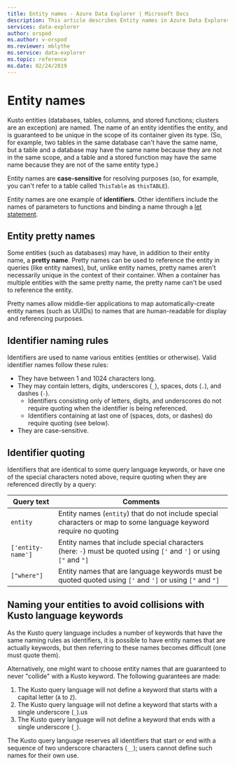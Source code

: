 ```yaml
---
title: Entity names - Azure Data Explorer | Microsoft Docs
description: This article describes Entity names in Azure Data Explorer.
services: data-explorer
author: orspod
ms.author: v-orspod
ms.reviewer: mblythe
ms.service: data-explorer
ms.topic: reference
ms.date: 02/24/2019
---
```

# Entity names

Kusto entities (databases, tables, columns, and stored functions; clusters
are an exception) are named. The name of an entity identifies the entity,
and is guaranteed to be unique in the scope of its container given its type.
(So, for example, two tables in the same database can't have the same name,
but a table and a database may have the same name because they are not in
the same scope, and a table and a stored function may have the same name
because they are not of the same entity type.)

Entity names are **case-sensitive** for resolving purposes
(so, for example, you can't refer to a table called `ThisTable` as `thisTABLE`).

Entity names are one example of **identifiers**. Other identifiers include the names of
parameters to functions and binding a name through a [let statement](../letstatement.md).

## Entity pretty names

Some entities (such as databases) may have, in addition to their entity name,
a **pretty name**. Pretty names can be used to reference the entity in queries
(like entity names), but, unlike entity names, pretty names aren't necessarily unique
in the context of their container. When a container has multiple entities with the
same pretty name, the pretty name can't be used to reference the entity.

Pretty names allow middle-tier applications to map automatically-create entity names
(such as UUIDs) to names that are human-readable for display and referencing purposes.

## Identifier naming rules

<!-- TODO: This section should be reviewed and moved to its own page -->

Identifiers are used to name various entities (entities or otherwise).
Valid identifier names follow these rules:
* They have between 1 and 1024 characters long.
* They may contain letters, digits, underscores (`_`), spaces, dots (`.`), and dashes (`-`).
  * Identifiers consisting only of letters, digits, and underscores
    do not require quoting when the identifier is being referenced.
  * Identifiers containing at last one of (spaces, dots, or dashes) do
    require quoting (see below).
* They are case-sensitive.

## Identifier quoting

Identifiers that are identical to some query language
keywords, or have one of the special characters noted above,
require quoting when they are referenced directly by a query:

|Query text         |Comments                          |
|-------------------|----------------------------------|
| `entity`          |Entity names (`entity`) that do not include special characters or map to some language keyword require no quoting|
|`['entity-name']`  |Entity names that include special characters (here: `-`) must be quoted using `['` and `']` or using `["` and `"]`|
|`["where"]`        |Entity names that are language keywords must be quoted quoted using `['` and `']` or using `["` and `"]`|

## Naming your entities to avoid collisions with Kusto language keywords

As the Kusto query language includes a number of keywords that have the same
naming rules as identifiers, it is possible to have entity names that are actually
keywords, but then referring to these names becomes difficult (one must quote them).

Alternatively, one might want to choose entity names that are guaranteed to never
"collide" with a Kusto keyword. The following guarantees are made:

1. The Kusto query language will not define a keyword that starts with a capital letter (`A` to `Z`).
2. The Kusto query language will not define a keyword that starts with a single underscore (`_`).us
3. The Kusto query language will not define a keyword that ends with a single underscore (`_`).

The Kusto query language reserves all identifiers that start or end with a
sequence of two underscore characters (`__`); users cannot define such names
for their own use.








